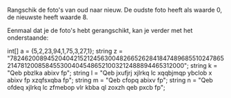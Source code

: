 Rangschik de foto's van oud naar nieuw.
De oudste foto heeft als waarde 0, de nieuwste heeft waarde 8.

Eenmaal dat je de foto's hebt gerangschikt, kan je verder met het onderstaande:

int[] a = {5,2,23,94,1,75,3,27,1};
string z = "782462008945204042152124563004826652628418474896855102478652147812008584553004045486521003212488894465312000";
string k = "Qeb pbzlka abixv fp";
string l = "Qeb jxufjrj xjlrkq lc xqqbjmqp ybclob x abixv fp xzqfsxqba fp";
string m = "Qeb cfopq abixv fp";
string n = "Qeb ofdeq xjlrkq lc zfmebop vlr kbba ql zoxzh qeb pxcb fp";
